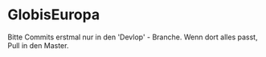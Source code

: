 GlobisEuropa
============

Bitte Commits erstmal nur in den 'Devlop' - Branche.
Wenn dort alles passt, Pull in den Master.